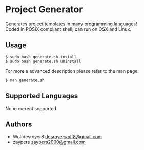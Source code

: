 # Project Generator
Generates project templates in many programming languages!  
Coded in POSIX compliant shell; can run on OSX and Linux.

## Usage
```console
$ sudo bash generate.sh install
$ sudo bash generate.sh uninstall
```
For more a advanced description please refer to the man page.
```console
$ man generate.sh
```

## Supported Languages
None current supported.

## Authors
- Wolfdesroyer8 <desroyerwolf8@gmail.com>
- zaypers <zaypers2000@gmail.com>
